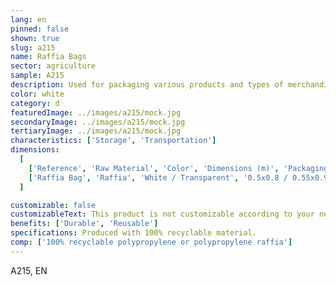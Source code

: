 ```yaml
---
lang: en
pinned: false
shown: true
slug: a215
name: Raffia Bags
sector: agriculture
sample: A215
description: Used for packaging various products and types of merchandise, facilitating handling and transportation.
color: white
category: d
featuredImage: ../images/a215/mock.jpg
secondaryImage: ../images/a215/mock.jpg
tertiaryImage: ../images/a215/mock.jpg
characteristics: ['Storage', 'Transportation']
dimensions:
  [
    ['Reference', 'Raw Material', 'Color', 'Dimensions (m)', 'Packaging (units)'],
    ['Raffia Bag', 'Raffia', 'White / Transparent', '0.5x0.8 / 0.55x0.95 / 0.6x1.0', '1000'],
  ]

customizable: false
customizableText: This product is not customizable according to your needs. Contact us for more information.
benefits: ['Durable', 'Reusable']
specifications: Produced with 100% recyclable material.
comp: ['100% recyclable polypropylene or polypropylene raffia']
---
```


A215, EN
